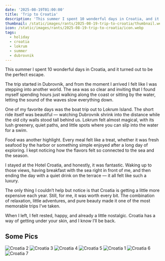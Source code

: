 ```yaml
---
date: '2025-08-19T01:00:00'
title: 'Trip to Croatia'
description: 'This summer I spent 10 wonderful days in Croatia, and it turned out to be the perfect escape.'
thumbnail: /static/images/rants/2025-08-19-trip-to-croatia/thumbnail.webp
icon: /static/images/rants/2025-08-19-trip-to-croatia/icon.webp
tags:
  - holiday
  - croatia
  - lokrum
  - summer
  - dubrovnik
---
```


This summer I spent 10 wonderful days in Croatia, and it turned out to be the perfect escape.

The trip started in Dubrovnik, and from the moment I arrived I felt like I was stepping into
another world. The sea was so clear and inviting that I found myself spending hours just walking
along the coast or sitting by the water, letting the sound of the waves slow everything down.

One of my favorite days was the boat trip out to Lokrum Island. The short ride itself was
beautiful — watching Dubrovnik shrink into the distance while the old city walls stood tall behind
us. Lokrum felt almost magical, with its lush greenery, quiet paths, and little spots where you can
slip into the water for a swim.

Food was another highlight. Every meal felt like a treat, whether it was fresh seafood by the
harbor or something simple enjoyed after a long day of exploring. I kept noticing how the flavors
felt so connected to the sea and the season.

I stayed at the Hotel Croatia, and honestly, it was fantastic. Waking up to those views, having
breakfast with the sea right in front of me, and then ending the day with a quiet drink on the
terrace — it all felt like such a luxury.

The only thing I couldn’t help but notice is that Croatia is getting a little more expensive each
year. Still, for me, it was worth every bit. The combination of relaxation, little adventures, and
pure beauty made it one of the most memorable trips I’ve taken.

When I left, I felt rested, happy, and already a little nostalgic. Croatia has a way of getting
under your skin, and I know I’ll be back.

## Some Pics

![Croatia 2](/static/images/rants/2025-08-19-trip-to-croatia/IMG_0313.jpg)
![Croatia 3](/static/images/rants/2025-08-19-trip-to-croatia/IMG_0325.jpg)
![Croatia 4](/static/images/rants/2025-08-19-trip-to-croatia/IMG_0339.jpg)
![Croatia 5](/static/images/rants/2025-08-19-trip-to-croatia/IMG_0342.jpg)
![Croatia 1](/static/images/rants/2025-08-19-trip-to-croatia/IMG_0312.jpg)
![Croatia 6](/static/images/rants/2025-08-19-trip-to-croatia/IMG_0343.jpg)
![Croatia 7](/static/images/rants/2025-08-19-trip-to-croatia/IMG_0344.jpg)
